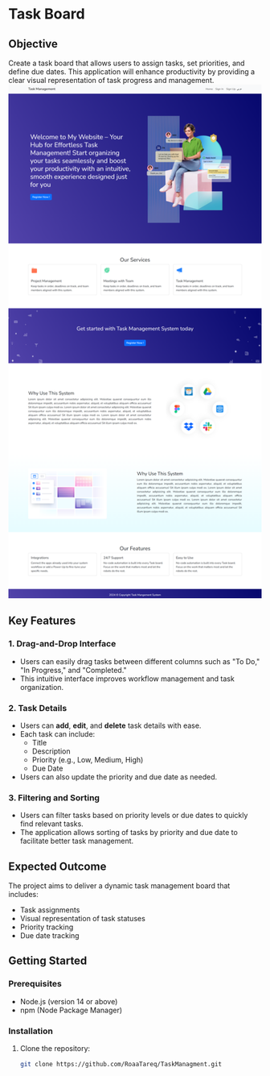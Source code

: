 # Task Board

## Objective
Create a task board that allows users to assign tasks, set priorities, and define due dates. This application will enhance productivity by providing a clear visual representation of task progress and management.
![Task Board Screenshot](./src/assets/images/Home-en.png)
## Key Features

### 1. Drag-and-Drop Interface
- Users can easily drag tasks between different columns such as "To Do," "In Progress," and "Completed."
- This intuitive interface improves workflow management and task organization.

### 2. Task Details
- Users can **add**, **edit**, and **delete** task details with ease.
- Each task can include:
  - Title
  - Description
  - Priority (e.g., Low, Medium, High)
  - Due Date
- Users can also update the priority and due date as needed.

### 3. Filtering and Sorting
- Users can filter tasks based on priority levels or due dates to quickly find relevant tasks.
- The application allows sorting of tasks by priority and due date to facilitate better task management.

## Expected Outcome
The project aims to deliver a dynamic task management board that includes:
- Task assignments
- Visual representation of task statuses
- Priority tracking
- Due date tracking

## Getting Started

### Prerequisites
- Node.js (version 14 or above)
- npm (Node Package Manager)

### Installation
1. Clone the repository:
   ```bash
   git clone https://github.com/RoaaTareq/TaskManagment.git
 
